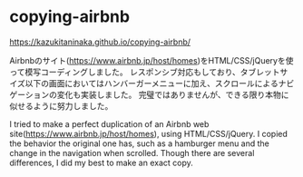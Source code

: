 # copying-airbnb
https://kazukitaninaka.github.io/copying-airbnb/

Airbnbのサイト(https://www.airbnb.jp/host/homes)をHTML/CSS/jQueryを使って模写コーディングしました。
レスポンシブ対応もしており、タブレットサイズ以下の画面においてはハンバーガーメニューに加え、スクロールによるナビゲーションの変化も実装しました。
完璧ではありませんが、できる限り本物に似せるように努力しました。

I tried to make a perfect duplication of an Airbnb web site(https://www.airbnb.jp/host/homes), using HTML/CSS/jQuery.
I copied the behavior the original one has, such as a hamburger menu and the change in the navigation when scrolled.
Though there are several differences, I did my best to make an exact copy.
